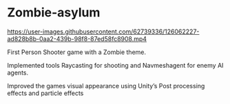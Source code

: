 # Zombie-asylum

https://user-images.githubusercontent.com/62739336/126062227-ad828b8b-0aa2-439b-98f8-87ed58fc8908.mp4


First Person Shooter game with a Zombie theme. 

Implemented tools Raycasting for shooting and  Navmeshagent for enemy AI agents.

Improved the games visual appearance using Unity’s Post processing effects and particle effects




